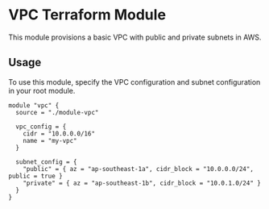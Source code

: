 # VPC Terraform Module

This module provisions a basic VPC with public and private subnets in AWS.

## Usage

To use this module, specify the VPC configuration and subnet configuration in your root module.

```hcl
module "vpc" {
  source = "./module-vpc"
  
  vpc_config = {
    cidr = "10.0.0.0/16"
    name = "my-vpc"
  }
  
  subnet_config = {
    "public" = { az = "ap-southeast-1a", cidr_block = "10.0.0.0/24", public = true }
    "private" = { az = "ap-southeast-1b", cidr_block = "10.0.1.0/24" }
  }
}
